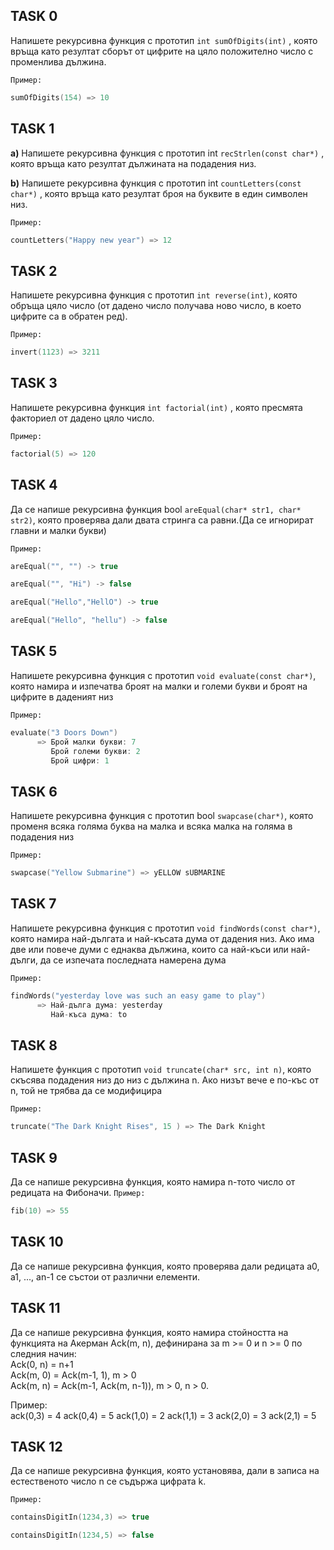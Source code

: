 ## TASK 0
Напишете рекурсивна функция с прототип `int sumOfDigits(int)` , която връща като резултат сборът от цифрите на цяло положително
число с променлива дължина.

`Пример:` 
``` C++
sumOfDigits(154) => 10
```

## TASK 1
**а)** Напишете рекурсивна функция с прототип int `recStrlen(const char*)` , която връща като резултат дължината на подадения низ.

**b)** Напишете рекурсивна функция с прототип int `countLetters(const char*)` , която връща като резултат броя на буквите в един символен низ.
	
`Пример:`
``` C++
countLetters("Happy new year") => 12
```
  
## TASK 2
Напишете рекурсивна функция с прототип `int reverse(int)`, която обръща цяло число (от дадено число получава ново число,
в което цифрите са в обратен ред).

`Пример:`
```C++
invert(1123) => 3211
```

## TASK  3
Напишете рекурсивна функция `int factorial(int)` , която пресмята факториел от дадено цяло число.

`Пример:`
```C++
factorial(5) => 120
```

## TASK 4
Да се напише рекурсивна функция bool `areEqual(char* str1, char* str2)`, която проверява дали двата стринга са равни.(Да се игнорират главни и малки букви)

`Пример:`
```C++
areEqual("", "") -> true
```
```C++
areEqual("", "Hi") -> false
```
```C++
areEqual("Hello","HellO") -> true
```
```C++
areEqual("Hello", "hellu") -> false
```

## TASK 5
Напишете рекурсивна функция с прототип `void evaluate(const char*)`, която намира и изпечатва
   броят на малки и големи букви и броят на цифрите в даденият низ
   
`Пример:`
``` C++
evaluate("3 Doors Down") 
      => Брой малки букви: 7
         Брой големи букви: 2
         Брой цифри: 1
```

## TASK 6
Напишете рекурсивна функция с прототип bool `swapcase(char*)`, която променя всяка голяма
буква на малка и всяка малка на голяма в подадения низ

`Пример:`
``` C++
swapcase("Yellow Submarine") => yELLOW sUBMARINE
```

## TASK 7
Напишете рекурсивна функция с прототип `void findWords(const char*)`, която намира
най-дългата и най-късата дума от дадения низ. Ако има две или
повече думи с еднаква дължина, които са най-къси или най-дълги,
да се изпечата последната намерена дума

`Пример:`
``` C++
findWords("yesterday love was such an easy game to play")
      => Най-дълга дума: yesterday
         Най-къса дума: to
```

## TASK 8
 Напишете функция с прототип `void truncate(char* src, int n)`, която скъсява
подадения низ до низ с дължина n. Ако низът вече е по-къс от n, той
не трябва да се модифицира

`Пример:`
``` C++
truncate("The Dark Knight Rises", 15 ) => The Dark Knight
```

## TASK 9

Да се напише рекурсивна функция, която намира n-тото число от редицата на Фибоначи.
`Пример:`
``` C++
fib(10) => 55
```

## TASK 10
Да се напише рекурсивна функция, която проверява дали редицата a0, a1, ..., an-1  се състои от различни елементи.

## TASK 11
Да се напише рекурсивна функция, която намира стойността  на  функцията на Акерман Ack(m, n), дефинирана за m >= 0 и n >= 0 по следния начин:  
		Ack(0, n) = n+1  
		Ack(m, 0) = Ack(m-1, 1), m > 0  
		Ack(m, n) = Ack(m-1, Ack(m, n-1)), m > 0, n > 0.
    
Пример:		
ack(0,3) = 4
ack(0,4) = 5
ack(1,0) = 2
ack(1,1) = 3
ack(2,0) = 3
ack(2,1) = 5

## TASK 12
Да се напише рекурсивна функция, която установява, дали в записа на естественото число n се съдържа цифрата k. 

`Пример:`
``` C++
containsDigitIn(1234,3) => true

containsDigitIn(1234,5) => false
```
